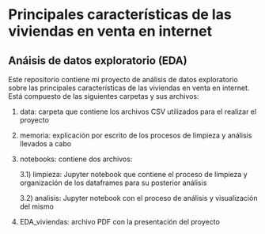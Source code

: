 # Principales características de las viviendas en venta en internet
## Anáisis de datos exploratorio (EDA)

Este repositorio contiene mi proyecto de análisis de datos exploratorio sobre las principales características de las viviendas en venta en internet. Está compuesto de las siguientes carpetas y sus archivos:

1. data: carpeta que contiene los archivos CSV utilizados para el realizar el proyecto
2. memoria: explicación por escrito de los procesos de limpieza y análisis llevados a cabo
3. notebooks: contiene dos archivos:

   3.1) limpieza: Jupyter notebook que contiene el proceso de limpieza y organización de los dataframes para su posterior análisis

   3.2) analisis: Jupyter notebook con el proceso de análisis y visualización del mismo
4. EDA_viviendas: archivo PDF con la presentación del proyecto

